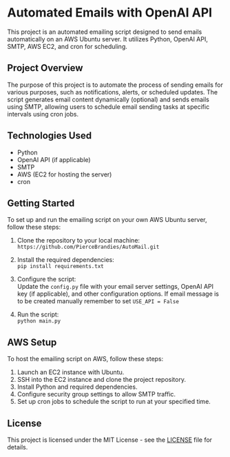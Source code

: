 # Automated Emails with OpenAI API

This project is an automated emailing script designed to send emails automatically on an AWS Ubuntu server. It utilizes Python, OpenAI API, SMTP, AWS EC2, and cron for scheduling.

## Project Overview

The purpose of this project is to automate the process of sending emails for various purposes, such as notifications, alerts, or scheduled updates. The script generates email content dynamically (optional) and sends emails using SMTP, allowing users to schedule email sending tasks at specific intervals using cron jobs.

## Technologies Used

- Python
- OpenAI API (if applicable)
- SMTP
- AWS (EC2 for hosting the server)
- cron

## Getting Started

To set up and run the emailing script on your own AWS Ubuntu server, follow these steps:

1. Clone the repository to your local machine:  
`https://github.com/PierceBrandies/AutoMail.git`

2. Install the required dependencies:  
`pip install requirements.txt`

3. Configure the script:  
Update the `config.py` file with your email server settings, OpenAI API key (if applicable), and other configuration options. If email message is to be created manually remember to set `USE_API = False`

4. Run the script:  
`python main.py`

## AWS Setup

To host the emailing script on AWS, follow these steps:

1. Launch an EC2 instance with Ubuntu.
2. SSH into the EC2 instance and clone the project repository.
3. Install Python and required dependencies.
4. Configure security group settings to allow SMTP traffic.
5. Set up cron jobs to schedule the script to run at your specified time.

## License

This project is licensed under the MIT License - see the [LICENSE](LICENSE) file for details.